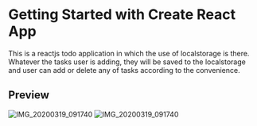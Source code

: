 # Getting Started with Create React App

This is a reactjs todo application in which the use of localstorage is there. Whatever the tasks user is adding, they will be saved to the localstorage and user can add or delete any of tasks according to the convenience.

## Preview

![IMG_20200319_091740](https://user-images.githubusercontent.com/64217477/117439356-5e57f800-af50-11eb-9d38-1dc0c59b25a9.png)
![IMG_20200319_091740](https://user-images.githubusercontent.com/64217477/117439360-5f892500-af50-11eb-843b-0b7fa2b5a3b3.png)
